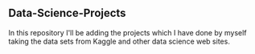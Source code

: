 ## Data-Science-Projects ##      
In this repository I'll be adding the projects which I have done by myself taking the data sets from Kaggle and other data science web sites.     
